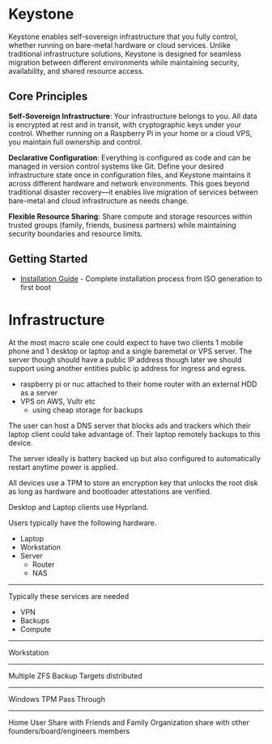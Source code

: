 # Keystone

Keystone enables self-sovereign infrastructure that you fully control, whether running on bare-metal hardware or cloud services. Unlike traditional infrastructure solutions, Keystone is designed for seamless migration between different environments while maintaining security, availability, and shared resource access.

## Core Principles

**Self-Sovereign Infrastructure**: Your infrastructure belongs to you. All data is encrypted at rest and in transit, with cryptographic keys under your control. Whether running on a Raspberry Pi in your home or a cloud VPS, you maintain full ownership and control.

**Declarative Configuration**: Everything is configured as code and can be managed in version control systems like Git. Define your desired infrastructure state once in configuration files, and Keystone maintains it across different hardware and network environments. This goes beyond traditional disaster recovery—it enables live migration of services between bare-metal and cloud infrastructure as needs change.

**Flexible Resource Sharing**: Share compute and storage resources within trusted groups (family, friends, business partners) while maintaining security boundaries and resource limits.

## Getting Started

- [Installation Guide](docs/installation.md) - Complete installation process from ISO generation to first boot

# Infrastructure

At the most macro scale one could expect to have two clients 1 mobile phone and 1 desktop or laptop and a single baremetal or VPS server. The server though should have a public IP address though later we should support using another entities public ip address for ingress and egress. 

- raspberry pi or nuc attached to their home router with an external HDD as a server
- VPS on AWS, Vultr etc
  - using cheap storage for backups

The user can host a DNS server that blocks ads and trackers which their laptop client could take advantage of. Their laptop remotely backups to this device.

The server ideally is battery backed up but also configured to automatically restart anytime power is applied.

All devices use a TPM to store an encryption key that unlocks the root disk as long as hardware and bootloader attestations are verified.


Desktop and Laptop clients use Hyprland.  

Users typically have the following hardware.

- Laptop
- Workstation
- Server
  - Router
  - NAS

---

Typically these services are needed

- VPN
- Backups
- Compute

---

Workstation

---

Multiple ZFS Backup Targets distributed 

---

Windows TPM Pass Through

---

Home User Share with Friends and Family
Organization share with other founders/board/engineers members
